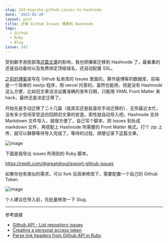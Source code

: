 ```yaml
---
slug: 243-migrate-github-issues-to-hashnode
date: '2022-01-20'
layout: post
title: 迁移 Github Issues 博客到 Hashnode
tags:
  - Github
  - Ruby
  - Blog
issue: 243
---
```


受到数字游民部落[这篇文章](https://jarodise.com/the-best-free-blogging-platform-in-2021-with-free-custom-domain-hashnode)的影响，我也把播客迁移到 Hashnode 了，最看重的还是自动备份以及免费绑定顶级域名，还自动配置 SSL。

[之前的博客](https://anl.gg/post/238-github-issues-as-blog)是写在 Github 私有库的 Issues 里面的，算作是博客的数据库，前端是一个简单的 nextjs 程序，用 vercel 托管的。虽然也能用，但是没有 Hashnode 这么方便，比如旧文章没法设置准确的发布日期，只能用 YAML Front Matter 来 hack，最终还是决定迁移了。

开始先是手动迁移了二十几篇（我其实还是挺喜欢手动迁移的），无奈最近太忙，没有多少空闲享受这份回顾旧文章的安逸，索性就自动导入吧。Hashnode 支持 Markdown 文件导入，就很方便了，自己写个脚本，把 Issues 到处成 markdown 文件，再搭配上 Hashnode 所需要的 Front Matter 格式。打个 zip 上传，就可以静静等待导入完成了。等待的过程，顺便记录下这篇文章。

![image](https://github.com/greatghoul/greatghoul.github.io/assets/208966/acfc1a87-93e0-43bc-87b1-396994aca525)

下面是我导出 issues 所用到的 Ruby 脚本。

https://replit.com/@greatghoul/export-github-issues

如果你也有类似的需求，可以 fork 后简单修改下，需要配置一个自己的 Github Token.

![image](https://github.com/greatghoul/greatghoul.github.io/assets/208966/3ef8dc45-cb94-4880-9c7a-caba9d334227)

个人建议在导入前，先批量修改一下 Slug.

---

参考链接

- [Github API -  List repository issues](https://docs.github.com/en/rest/reference/issues#list-repository-issues)
- [Creating a personal access token](https://docs.github.com/en/authentication/keeping-your-account-and-data-secure/creating-a-personal-access-token)
- [Parse link headers from Github API in Ruby](https://gist.github.com/thesowah/0ca5e1b4b3c61bfe8e13
)




